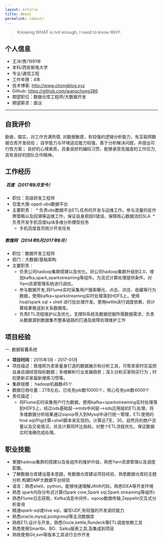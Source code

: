 ```yaml
---
layout: article
title: About
permalink: /about/
---
```


> Knowing WHAT is not enough, I need to know WHY.


## 个人信息
* 王冲/男/1991年
* 本科/西安邮电大学
* 专业/通信工程
* 工作年限：4年
* 技术博客: http://www.chongblog.xyz
* Github:  https://github.com/wangchong386
* 期望职位：数据仓库工程师/大数据开发
* 期望薪资：面议


------------------------------------------------------------------------------------------------------------------------------------------------------------------------------------
## 自我评价
勤奋，踏实，对工作充满热情, 对数据敏感，有较强的逻辑分析能力，有互联网数据仓库开发经验；
自学能力与环境适应能力较强，善于分析解决问题，并提出可行性方案；
良好的心理素质，具备良好的编码习惯，能够承受高强度的工作压力,具有良好的团队合作精神。
## 工作经历
#####  百度（2017年8月至今）
* 职位：高级研发工程师
* 百度大搜-oppd-ubs数据平台
* 主要职责：
  * 负责ubs数据平台ETL任务的开发与运维工作。参与流量的反作弊策略以及回溯等运维工作，保证自身原因0错误，保障核心数据流的SLA
  * 负责开发手机百度kpi&多维分析模型任务
  * 手机百度首页统计开发任务

#####  敦煌网（2014年9月2017年8月）
* 职位：数据开发工程师
* 部门：大数据/基础架构
* 主要职责：
  * 负责公司hadoop集群搭建以及优化。将公司hadoop集群升级到2.0，增加kafka,spark,sparkstreaming等组件。为流式计算处理提供条件。对Yarn资源管理系统进行调优。
  * 参与数据开发,将Flume实时采集用户搜索曝光、点击、浏览、收藏等行为数据，使用kafka+sparkstreaming实时处理落到HDFS上，使用hsql/spark sql + shell 进行批处理开发。使用kettle进行调度依赖，将计算结果推送到关系数据库。
  * 负责ETL流程维护以及优化，支撑BI系统及数据挖掘所需数据需求，负责从数据源到数据集市整条链路的打通及故障处理维护工作 


## 项目经验
一. 数据智囊系统
* __项目时间__：2015年1月 - 2017-01月
* 项目描述：敦煌网为卖家量身打造的数据展示和分析工具，可帮卖家时实监控自身店铺经营指标数据；多维解析行业发展趋势；深入分析买家购买行为；时刻更新买家最新搜索习惯等。
* 集群规模： hadoop机器数45个
* 数据日吞吐量：2TB左右，日任务job数10000个，核心任务job数4000个
* 责任描述：
    * 将Flume实时采集用户行为数据，使用kafka+sparkstreaming实时处理落到HDFS上，经过ods基础层-->mds中间层-->sds应用层的ETL处理，将多维数据分析结果通过sqoop导入到Mysql中进行统一管理，ETL使用的hive sql/Pig计算+shell脚本来实现的。计算近7天，30，自然月的商户流量以及交易情况，并且计算同环比指标。对整个ETL流程优化，保证数据实时准确完成处理。

## 职业技能
* 掌握hadoop集群的搭建以及各组件的维护升级，熟悉Yarn资源管理以及调度配置。
* 了解数据仓库建设基本思路，有数据仓库建设项目经验，熟悉数据仓库的主题分析.构建DMP大数据平台经验
* 语言：熟悉shell，python。能够快速理解JAVA代码，熟悉IDEA等开发环境
* 熟悉 spark内存分布式计算(Spark core,Spark sql,Spark streaming等组件)
* 熟悉Flume日志获取，Kafka消息中间件，sqoop数据传输,Zeppelin交互式分析查询
* 精通spark-sql或hive sql，编写UDF,有较强的开发调优能力
* 熟悉oracle,mysql,postgresql等主流数据库
* 熟练ETL设计与开发，熟悉Oozie,kettle,Rundeck等ETL调度依赖工具
* 熟悉使用Smartbi、BO、Saiku报表工具,及集成到项目
* 熟练使用Git,svn等版本工具进行合作开发
